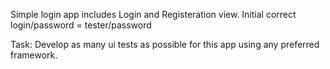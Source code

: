 Simple login app includes Login and Registeration view. Initial correct login/password = tester/password

Task: Develop as many ui tests as possible for this app using any preferred framework.
